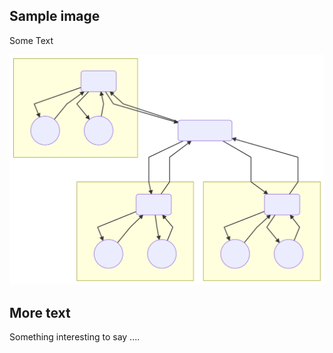 ## Sample image

Some Text

![An image](images/afc39df4753b3177ac90e72d3bc7d06f.svg "The best image ever")

## More text

Something interesting to say ....
